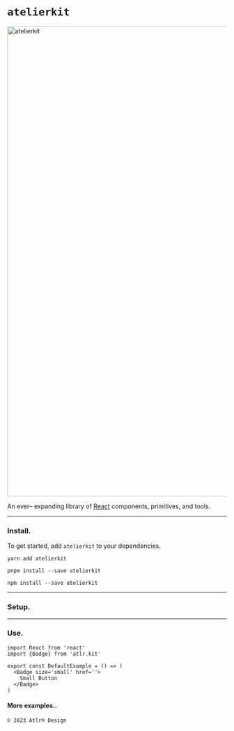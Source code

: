 <!-- @format -->

# `atelierkit`

<a href="https://docs.atlrdsgn.com">
  <img width="1080" alt="atelierkit" src="https://cdn.atlrdsgn.com/assets/github/atlrdsgn/readme.jpg">
</a>

An ever– expanding library of [React](https://reactjs.org/) components, primitives, and tools.

<hr />

### Install.

To get started, add `atelierkit` to your dependencies.

```yarn
yarn add atelierkit
```

```pnpm
pnpm install --save atelierkit
```

```npm
npm install --save atelierkit
```

<hr />

### Setup.

<hr />

### Use.

```tsx
import React from 'react'
import {Badge} from 'atlr.kit'

export const DefaultExample = () => (
  <Badge size='small' href=''>
    Small Button
  </Badge>
)
```

#### More examples..

`© 2023 Atlr® Design`
